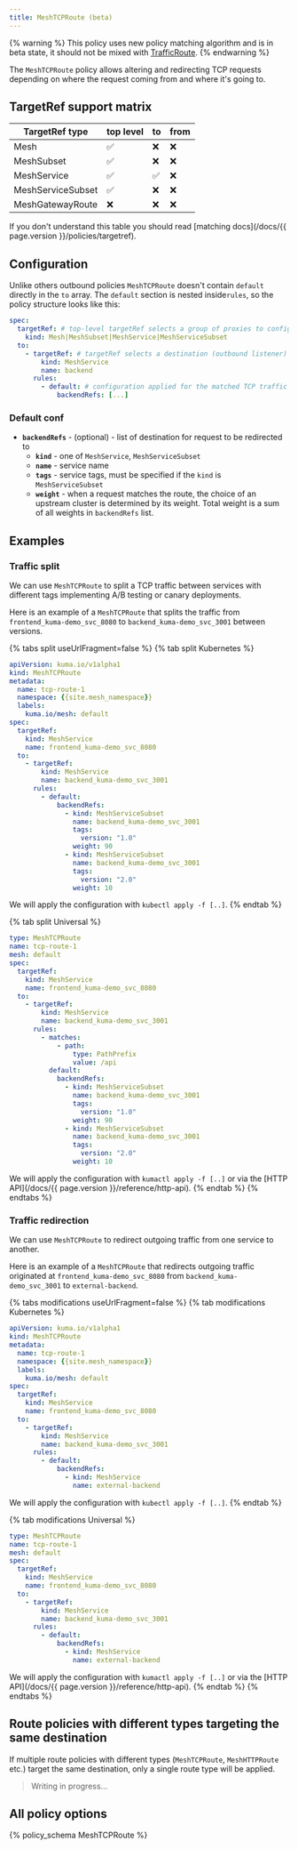 ```yaml
---
title: MeshTCPRoute (beta)
---
```


{% warning %}
This policy uses new policy matching algorithm and is in beta state,
it should not be mixed with [TrafficRoute](../traffic-route).
{% endwarning %}

The `MeshTCPRoute` policy allows altering and redirecting TCP requests
depending on where the request coming from and where it's going to.

## TargetRef support matrix

| TargetRef type    | top level | to | from |
|-------------------|-----------|----|------|
| Mesh              | ✅         | ❌  | ❌    |
| MeshSubset        | ✅         | ❌  | ❌    |
| MeshService       | ✅         | ✅  | ❌    |
| MeshServiceSubset | ✅         | ❌  | ❌    |
| MeshGatewayRoute  | ❌         | ❌  | ❌    |

If you don't understand this table you should read 
[matching docs](/docs/{{ page.version }}/policies/targetref).

## Configuration

Unlike others outbound policies `MeshTCPRoute` doesn't contain `default`
directly in the `to` array. The `default` section is nested inside`rules`,
so the policy structure looks like this:

```yaml
spec:
  targetRef: # top-level targetRef selects a group of proxies to configure
    kind: Mesh|MeshSubset|MeshService|MeshServiceSubset 
  to:
    - targetRef: # targetRef selects a destination (outbound listener)
        kind: MeshService
        name: backend
      rules:
        - default: # configuration applied for the matched TCP traffic
            backendRefs: [...]
```

### Default conf

- **`backendRefs`** - (optional) - list of destination for request to be
  redirected to
  - **`kind`** - one of `MeshService`, `MeshServiceSubset`
  - **`name`** - service name
  - **`tags`** - service tags, must be specified if the `kind` is 
    `MeshServiceSubset`
  - **`weight`** - when a request matches the route, the choice of an upstream
    cluster is determined by its weight. Total weight is a sum of all weights
    in `backendRefs` list.


## Examples

### Traffic split

We can use `MeshTCPRoute` to split a TCP traffic between services with
different tags implementing A/B testing or canary deployments.

Here is an example of a `MeshTCPRoute` that splits the traffic from 
`frontend_kuma-demo_svc_8080` to `backend_kuma-demo_svc_3001` between versions.

{% tabs split useUrlFragment=false %}
{% tab split Kubernetes %}

```yaml
apiVersion: kuma.io/v1alpha1
kind: MeshTCPRoute
metadata:
  name: tcp-route-1
  namespace: {{site.mesh_namespace}}
  labels:
    kuma.io/mesh: default
spec:
  targetRef:
    kind: MeshService
    name: frontend_kuma-demo_svc_8080
  to:
    - targetRef:
        kind: MeshService
        name: backend_kuma-demo_svc_3001
      rules:
        - default:
            backendRefs:
              - kind: MeshServiceSubset
                name: backend_kuma-demo_svc_3001
                tags:
                  version: "1.0"
                weight: 90
              - kind: MeshServiceSubset
                name: backend_kuma-demo_svc_3001
                tags:
                  version: "2.0"
                weight: 10
```

We will apply the configuration with `kubectl apply -f [..]`.
{% endtab %}

{% tab split Universal %}

```yaml
type: MeshTCPRoute
name: tcp-route-1
mesh: default
spec:
  targetRef:
    kind: MeshService
    name: frontend_kuma-demo_svc_8080
  to:
    - targetRef:
        kind: MeshService
        name: backend_kuma-demo_svc_3001
      rules:
        - matches:
            - path:
                type: PathPrefix
                value: /api
          default:
            backendRefs:
              - kind: MeshServiceSubset
                name: backend_kuma-demo_svc_3001
                tags:
                  version: "1.0"
                weight: 90
              - kind: MeshServiceSubset
                name: backend_kuma-demo_svc_3001
                tags:
                  version: "2.0"
                weight: 10
```

We will apply the configuration with `kumactl apply -f [..]` or via
the [HTTP API](/docs/{{ page.version }}/reference/http-api).
{% endtab %}
{% endtabs %}

### Traffic redirection


We can use `MeshTCPRoute` to redirect outgoing traffic from one service to
another.

Here is an example of a `MeshTCPRoute` that redirects outgoing traffic 
originated at `frontend_kuma-demo_svc_8080` from `backend_kuma-demo_svc_3001`
to `external-backend`. 

{% tabs modifications useUrlFragment=false %}
{% tab modifications Kubernetes %}

```yaml
apiVersion: kuma.io/v1alpha1
kind: MeshTCPRoute
metadata:
  name: tcp-route-1
  namespace: {{site.mesh_namespace}}
  labels:
    kuma.io/mesh: default
spec:
  targetRef:
    kind: MeshService
    name: frontend_kuma-demo_svc_8080
  to:
    - targetRef:
        kind: MeshService
        name: backend_kuma-demo_svc_3001
      rules:
        - default:
            backendRefs:
              - kind: MeshService
                name: external-backend
```
We will apply the configuration with `kubectl apply -f [..]`.
{% endtab %}

{% tab modifications Universal %}

```yaml
type: MeshTCPRoute
name: tcp-route-1
mesh: default
spec:
  targetRef:
    kind: MeshService
    name: frontend_kuma-demo_svc_8080
  to:
    - targetRef:
        kind: MeshService
        name: backend_kuma-demo_svc_3001
      rules:
        - default:
            backendRefs:
              - kind: MeshService
                name: external-backend
```

We will apply the configuration with `kumactl apply -f [..]` or via
the [HTTP API](/docs/{{ page.version }}/reference/http-api).
{% endtab %}
{% endtabs %}

## Route policies with different types targeting the same destination

If multiple route policies with different types (`MeshTCPRoute`, `MeshHTTPRoute`
etc.) target the same destination, only a single route type will be applied.

> Writing in progress...

## All policy options

{% policy_schema MeshTCPRoute %}
